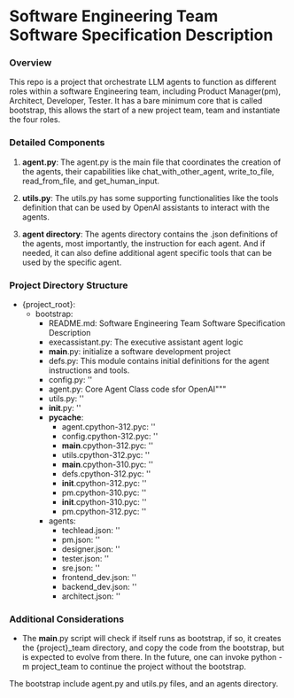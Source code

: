 # Software Engineering Team Software Specification Description

### Overview
This repo is a project that orchestrate LLM agents to function as different roles within a software Engineering team, including Product Manager(pm), Architect, Developer, Tester.
It has a bare minimum core that is called bootstrap, this allows the start of a new project team, team and instantiate the four roles.
### Detailed Components
1. **agent.py**: 
The agent.py is the main file that coordinates the creation of the agents, their capabilities like chat_with_other_agent, write_to_file, read_from_file, and get_human_input.

2. **utils.py**: 
The utils.py has some supporting functionalities like the tools definition that can be used by OpenAI assistants to interact with the agents.

3. **agent directory**: 
The agents directory contains the .json definitions of the agents, most importantly, the instruction for each agent. And if needed, it can also define additional agent specific tools that can be used by the specific agent.

### Project Directory Structure
- {project_root}:
  - bootstrap:
    - README.md: Software Engineering Team Software Specification Description
    - execassistant.py: The executive assistant agent logic
    - __main__.py: initialize a software development project
    - defs.py: This module contains initial definitions for the agent instructions
        and tools.
    - config.py: ''
    - agent.py: Core Agent Class code sfor OpenAI"""
    - utils.py: ''
    - __init__.py: ''
    - __pycache__:
      - agent.cpython-312.pyc: ''
      - config.cpython-312.pyc: ''
      - __main__.cpython-312.pyc: ''
      - utils.cpython-312.pyc: ''
      - __main__.cpython-310.pyc: ''
      - defs.cpython-312.pyc: ''
      - __init__.cpython-312.pyc: ''
      - pm.cpython-310.pyc: ''
      - __init__.cpython-310.pyc: ''
      - pm.cpython-312.pyc: ''
    - agents:
      - techlead.json: ''
      - pm.json: ''
      - designer.json: ''
      - tester.json: ''
      - sre.json: ''
      - frontend_dev.json: ''
      - backend_dev.json: ''
      - architect.json: ''


### Additional Considerations
- The __main__.py script will check if itself runs as bootstrap, if so, it creates the {project}_team directory, and copy the code from the bootstrap, but is expected to evolve from there. 
In the future, one can invoke python -m project_team to continue the project without the bootstrap.

The bootstrap include agent.py and utils.py files, and an agents directory.  
